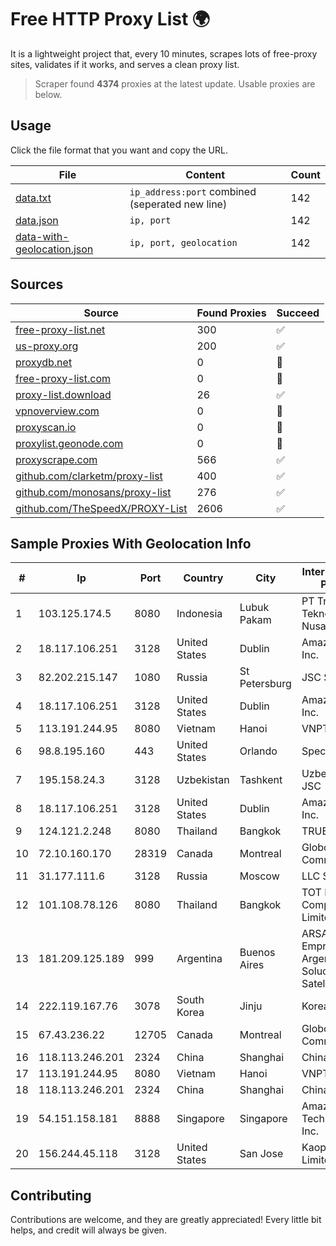 
# Free HTTP Proxy List 🌍

It is a lightweight project that, every 10 minutes, scrapes lots of free-proxy sites, validates if it works, and serves a clean proxy list.


> Scraper found **4374** proxies at the latest update. Usable proxies are below.

## Usage

Click the file format that you want and copy the URL.


|File|Content|Count|
|----|-------|-----|
|[data.txt](https://raw.githubusercontent.com/themiralay/Proxy-List-World/master/data.txt)|`ip_address:port` combined (seperated new line)|142|
|[data.json](https://raw.githubusercontent.com/themiralay/Proxy-List-World/master/data.json)|`ip, port`|142|
|[data-with-geolocation.json](https://raw.githubusercontent.com/themiralay/Proxy-List-World/master/data-with-geolocation.json)|`ip, port, geolocation`|142|

## Sources

|Source|Found Proxies|Succeed|
|------|-------------|-------|
|[free-proxy-list.net](https://free-proxy-list.net)|300|✅|
|[us-proxy.org](https://www.us-proxy.org)|200|✅|
|[proxydb.net](http://proxydb.net)|0|🚫|
|[free-proxy-list.com](https://free-proxy-list.com/?page=&port=&type%5B%5D=http&type%5B%5D=https&up_time=0&search=Search)|0|🚫|
|[proxy-list.download](https://www.proxy-list.download/HTTP)|26|✅|
|[vpnoverview.com](https://vpnoverview.com/privacy/anonymous-browsing/free-proxy-servers)|0|🚫|
|[proxyscan.io](https://www.proxyscan.io)|0|🚫|
|[proxylist.geonode.com](https://proxylist.geonode.com/api/proxy-list?limit=300&page=1&sort_by=lastChecked&sort_type=desc&protocols=http,https)|0|🚫|
|[proxyscrape.com](https://api.proxyscrape.com/v2/?request=displayproxies&protocol=http&timeout=10000&country=all&ssl=all&anonymity=all)|566|✅|
|[github.com/clarketm/proxy-list](https://raw.githubusercontent.com/clarketm/proxy-list/master/proxy-list-raw.txt)|400|✅|
|[github.com/monosans/proxy-list](https://raw.githubusercontent.com/monosans/proxy-list/main/proxies/http.txt)|276|✅|
|[github.com/TheSpeedX/PROXY-List](https://raw.githubusercontent.com/TheSpeedX/PROXY-List/master/http.txt)|2606|✅|


## Sample Proxies With Geolocation Info

|#|Ip|Port|Country|City|Internet Service Provider|
|-|--|----|-------|----|-------------------------|
|1|103.125.174.5|8080|Indonesia|Lubuk Pakam|PT Trinity Teknologi Nusantara|
|2|18.117.106.251|3128|United States|Dublin|Amazon.com, Inc.|
|3|82.202.215.147|1080|Russia|St Petersburg|JSC Selectel|
|4|18.117.106.251|3128|United States|Dublin|Amazon.com, Inc.|
|5|113.191.244.95|8080|Vietnam|Hanoi|VNPT|
|6|98.8.195.160|443|United States|Orlando|Spectrum|
|7|195.158.24.3|3128|Uzbekistan|Tashkent|Uzbektelecom JSC|
|8|18.117.106.251|3128|United States|Dublin|Amazon.com, Inc.|
|9|124.121.2.248|8080|Thailand|Bangkok|TRUEBB|
|10|72.10.160.170|28319|Canada|Montreal|GloboTech Communications|
|11|31.177.111.6|3128|Russia|Moscow|LLC Smart Ape|
|12|101.108.78.126|8080|Thailand|Bangkok|TOT Public Company Limited|
|13|181.209.125.189|999|Argentina|Buenos Aires|ARSAT - Empresa Argentina de Soluciones Satelitales S.A|
|14|222.119.167.76|3078|South Korea|Jinju|Korea Telecom|
|15|67.43.236.22|12705|Canada|Montreal|GloboTech Communications|
|16|118.113.246.201|2324|China|Shanghai|Chinanet|
|17|113.191.244.95|8080|Vietnam|Hanoi|VNPT|
|18|118.113.246.201|2324|China|Shanghai|Chinanet|
|19|54.151.158.181|8888|Singapore|Singapore|Amazon Technologies Inc.|
|20|156.244.45.118|3128|United States|San Jose|Kaopu Cloud HK Limited|



## Contributing

Contributions are welcome, and they are greatly appreciated! Every
little bit helps, and credit will always be given.

